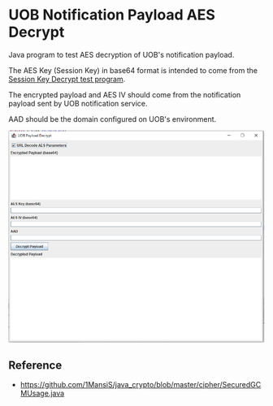 # UOB Notification Payload AES Decrypt

Java program to test AES decryption of UOB's notification payload.

The AES Key (Session Key) in base64 format is intended to come from the [Session Key Decrypt test program](https://github.com/mrinardo/uob_notification_session_key_rsa_decrypt).

The encrypted payload and AES IV should come from the notification payload sent by UOB notification service.

AAD should be the domain configured on UOB's environment.

![Screenshot](https://raw.githubusercontent.com/mrinardo/uob_notification_payload_aes_decrypt/assets/PayloadDecrypt.PNG)

## Reference

- https://github.com/1MansiS/java_crypto/blob/master/cipher/SecuredGCMUsage.java
